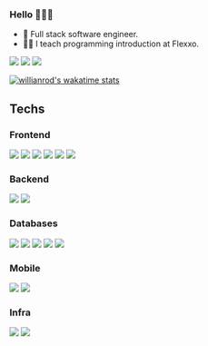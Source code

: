 ### Hello 🙋🏾‍♂️

- 🔭 Full stack software engineer.
- 👨‍🏫 I teach programming introduction at Flexxo.

[![](https://img.shields.io/badge/Instagram-E4405F?style=for-the-badge&logo=instagram&logoColor=white)](https://www.instagram.com/carlos.carneiro.dev/)
[![](https://img.shields.io/badge/YouTube-FF0000?style=for-the-badge&logo=youtube&logoColor=white)](https://www.youtube.com/channel/UCZazNd038h7GQnO4A5Plq5Q)
[![](https://img.shields.io/badge/Stack_Overflow-FE7A16?style=for-the-badge&logo=stack-overflow&logoColor=white)](https://stackoverflow.com/users/15330317/crocarneiro)

[![willianrod's wakatime stats](https://github-readme-stats.vercel.app/api/wakatime?username=@Crocarneiro&theme=dracula)](https://www.instagram.com/carlos.carneiro.dev/)

## Techs

### Frontend
![](https://img.shields.io/badge/HTML5-E34F26?style=for-the-badge&logo=html5&logoColor=white)
![](https://img.shields.io/badge/CSS3-1572B6?style=for-the-badge&logo=css3&logoColor=white)
![](https://img.shields.io/badge/JavaScript-F7DF1E?style=for-the-badge&logo=javascript&logoColor=black)
![](https://img.shields.io/badge/React-20232A?style=for-the-badge&logo=react&logoColor=61DAFB)
![](https://img.shields.io/badge/Material--UI-0081CB?style=for-the-badge&logo=material-ui&logoColor=white)
![](https://img.shields.io/badge/React_Router-CA4245?style=for-the-badge&logo=react-router&logoColor=white)

### Backend
![](https://img.shields.io/badge/Spring-6DB33F?style=for-the-badge&logo=spring&logoColor=white)
![](https://img.shields.io/badge/Java-ED8B00?style=for-the-badge&logo=java&logoColor=white)

### Databases
![](https://img.shields.io/badge/MySQL-00000F?style=for-the-badge&logo=mysql&logoColor=white)
![](https://img.shields.io/badge/Oracle-F80000?style=for-the-badge&logo=Oracle&logoColor=white)
![](https://img.shields.io/badge/PostgreSQL-316192?style=for-the-badge&logo=postgresql&logoColor=white)
![](https://img.shields.io/badge/MongoDB-4EA94B?style=for-the-badge&logo=mongodb&logoColor=white)
![](https://img.shields.io/badge/redis-%23DD0031.svg?&style=for-the-badge&logo=redis&logoColor=white)

### Mobile
![](https://img.shields.io/badge/React_Native-20232A?style=for-the-badge&logo=react&logoColor=61DAFB)
![](https://img.shields.io/badge/Android-3DDC84?style=for-the-badge&logo=android&logoColor=white)

### Infra
![](https://img.shields.io/badge/Linux-FCC624?style=for-the-badge&logo=linux&logoColor=black)
![](https://img.shields.io/badge/Shell_Script-121011?style=for-the-badge&logo=gnu-bash&logoColor=white)

